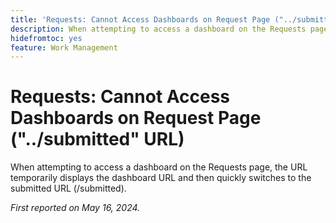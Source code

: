```yaml
---
title: 'Requests: Cannot Access Dashboards on Request Page ("../submitted" URL)'
description: When attempting to access a dashboard on the Requests page, the URL temporarily displays the dashboard URL and then quickly switches to the submitted URL (/submitted).
hidefromtoc: yes
feature: Work Management
---
```


# Requests: Cannot Access Dashboards on Request Page ("../submitted" URL)

When attempting to access a dashboard on the Requests page, the URL temporarily displays the dashboard URL and then quickly switches to the submitted URL (/submitted).

_First reported on May 16, 2024._